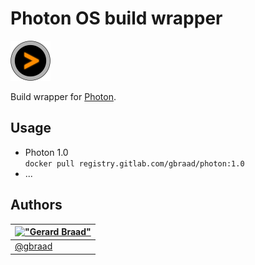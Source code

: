 Photon OS build wrapper
=======================

!["Prompt"](https://raw.githubusercontent.com/gbraad/assets/gh-pages/icons/prompt-icon-64.png)


Build wrapper for [Photon](https://github.com/vmware/photon).

Usage
-----

  * Photon 1.0  
    `docker pull registry.gitlab.com/gbraad/photon:1.0`
  * ...


Authors
-------

| [!["Gerard Braad"](http://gravatar.com/avatar/e466994eea3c2a1672564e45aca844d0.png?s=60)](http://gbraad.nl "Gerard Braad <me@gbraad.nl>") |
|---|
| [@gbraad](https://twitter.com/gbraad)  |
